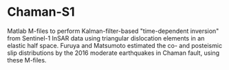 # Chaman-S1
Matlab M-files to perform Kalman-filter-based "time-dependent inversion" from Sentinel-1 InSAR data using triangular dislocation elements in an elastic half space.
Furuya and Matsumoto estimated the co- and posteismic slip distributions by the 2016 moderate earthquakes in Chaman fault, using these M-files. 
